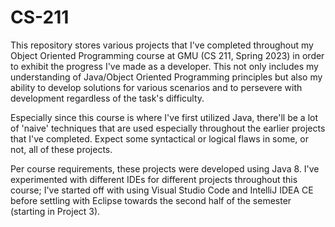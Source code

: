 # CS-211
This repository stores various projects that I've completed throughout my Object Oriented Programming course at GMU (CS 211, Spring 2023) in order to exhibit the progress I've made as a developer. This not only includes my understanding of Java/Object Oriented Programming principles but also my ability to develop solutions for various scenarios and to persevere with development regardless of the task's difficulty. 

Especially since this course is where I've first utilized Java, there'll be a lot of 'naive' techniques that are used especially throughout the earlier projects that I've completed. Expect some syntactical or logical flaws in some, or not, all of these projects.

Per course requirements, these projects were developed using Java 8. I've experimented with different IDEs for different projects throughout this course; I've started off with using Visual Studio Code and IntelliJ IDEA CE before settling with Eclipse towards the second half of the semester (starting in Project 3).
